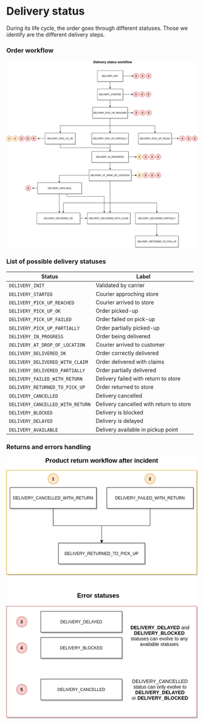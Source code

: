 # Delivery status

During its life cycle, the order goes through different statuses. Those we identify are the different delivery steps.

### Order workflow

![get-started-icon](../../assets/images/delivery-status-workflow.png)

### List of possible delivery statuses

| Status                           | Label                                
| -------------------------------- | ------------------------------------ 
| `DELIVERY_INIT`                  | Validated by carrier                 
| `DELIVERY_STARTED`               | Courier approching store             
| `DELIVERY_PICK_UP_REACHED`       | Courier arrived to store             
| `DELIVERY_PICK_UP_OK`            | Order picked-up                      
| `DELIVERY_PICK_UP_FAILED`        | Order failed on pick-up              
| `DELIVERY_PICK_UP_PARTIALLY`     | Order partially picked-up            
| `DELIVERY_IN_PROGRESS`           | Order being delivered                
| `DELIVERY_AT_DROP_OF_LOCATION`   | Courier arrived to customer          
| `DELIVERY_DELIVERED_OK`          | Order correctly delivered            
| `DELIVERY_DELIVERED_WITH_CLAIM`  | Order delivered with claims          
| `DELIVERY_DELIVERED_PARTIALLY`   | Order partially delivered            
| `DELIVERY_FAILED_WITH_RETURN`    | Delivery failed with return to store 
| `DELIVERY_RETURNED_TO_PICK_UP`   | Order returned to store              
| `DELIVERY_CANCELLED`             | Delivery cancelled                   
| `DELIVERY_CANCELLED_WITH_RETURN` | Delivery cancelled with return to store 
| `DELIVERY_BLOCKED`               | Delivery is blocked                  
| `DELIVERY_DELAYED`               | Delivery is delayed                  
| `DELIVERY_AVAILABLE`             | Delivery available in pickup point   

### Returns and errors handling

![get-started-icon](../../assets/images/product-return-workflow.png)
